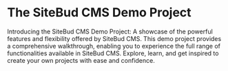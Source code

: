 # The SiteBud CMS Demo Project

Introducing the SiteBud CMS Demo Project: A showcase of the powerful features and flexibility offered by SiteBud CMS. This demo project provides a comprehensive walkthrough, enabling you to experience the full range of functionalities available in SiteBud CMS. Explore, learn, and get inspired to create your own projects with ease and confidence.
